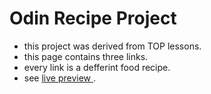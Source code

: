 # Odin Recipe Project
* this project was derived from TOP lessons.
* this page contains three links.
* every link is a defferint food recipe.
* see [ live preview ](https://darkness4every.github.io/project-recipes).
